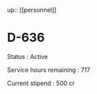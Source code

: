 ---
---
up:: [[personnel]]

# D-636

Status
: Active

Service hours remaining
: 717

Current stipend
: 500 cr